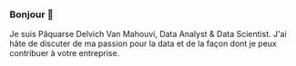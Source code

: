 ### Bonjour 👋
Je suis Pâquarse Delvich Van Mahouvi, Data Analyst & Data Scientist.
J'ai hâte de discuter de ma passion pour la data et de la façon dont je peux contribuer à votre entreprise.

<!--
**Paquarse/Paquarse** is a ✨ _special_ ✨ repository because its `README.md` (this file) appears on your GitHub profile.

Here are some ideas to get you started:

- 🔭 I’m currently working on ...
- 🌱 I’m currently learning ...
- 👯 I’m looking to collaborate on ...
- 🤔 I’m looking for help with ...
- 💬 Ask me about ...
- 📫 How to reach me: ...
- 😄 Pronouns: ...
- ⚡ Fun fact: ...
-->
